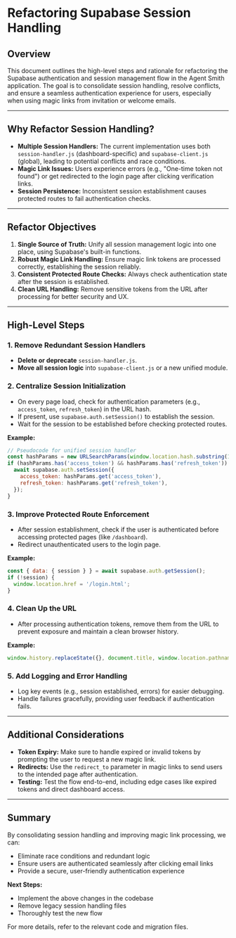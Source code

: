 # Refactoring Supabase Session Handling

## Overview

This document outlines the high-level steps and rationale for refactoring the Supabase authentication and session management flow in the Agent Smith application. The goal is to consolidate session handling, resolve conflicts, and ensure a seamless authentication experience for users, especially when using magic links from invitation or welcome emails.

---

## Why Refactor Session Handling?

- **Multiple Session Handlers:** The current implementation uses both `session-handler.js` (dashboard-specific) and `supabase-client.js` (global), leading to potential conflicts and race conditions.
- **Magic Link Issues:** Users experience errors (e.g., "One-time token not found") or get redirected to the login page after clicking verification links.
- **Session Persistence:** Inconsistent session establishment causes protected routes to fail authentication checks.

---

## Refactor Objectives

1. **Single Source of Truth:** Unify all session management logic into one place, using Supabase's built-in functions.
2. **Robust Magic Link Handling:** Ensure magic link tokens are processed correctly, establishing the session reliably.
3. **Consistent Protected Route Checks:** Always check authentication state after the session is established.
4. **Clean URL Handling:** Remove sensitive tokens from the URL after processing for better security and UX.

---

## High-Level Steps

### 1. Remove Redundant Session Handlers
- **Delete or deprecate** `session-handler.js`.
- **Move all session logic** into `supabase-client.js` or a new unified module.

### 2. Centralize Session Initialization
- On every page load, check for authentication parameters (e.g., `access_token`, `refresh_token`) in the URL hash.
- If present, use `supabase.auth.setSession()` to establish the session.
- Wait for the session to be established before checking protected routes.

**Example:**
```js
// Pseudocode for unified session handler
const hashParams = new URLSearchParams(window.location.hash.substring(1));
if (hashParams.has('access_token') && hashParams.has('refresh_token')) {
  await supabase.auth.setSession({
    access_token: hashParams.get('access_token'),
    refresh_token: hashParams.get('refresh_token'),
  });
}
```

### 3. Improve Protected Route Enforcement
- After session establishment, check if the user is authenticated before accessing protected pages (like `/dashboard`).
- Redirect unauthenticated users to the login page.

**Example:**
```js
const { data: { session } } = await supabase.auth.getSession();
if (!session) {
  window.location.href = '/login.html';
}
```

### 4. Clean Up the URL
- After processing authentication tokens, remove them from the URL to prevent exposure and maintain a clean browser history.

**Example:**
```js
window.history.replaceState({}, document.title, window.location.pathname);
```

### 5. Add Logging and Error Handling
- Log key events (e.g., session established, errors) for easier debugging.
- Handle failures gracefully, providing user feedback if authentication fails.

---

## Additional Considerations

- **Token Expiry:** Make sure to handle expired or invalid tokens by prompting the user to request a new magic link.
- **Redirects:** Use the `redirect_to` parameter in magic links to send users to the intended page after authentication.
- **Testing:** Test the flow end-to-end, including edge cases like expired tokens and direct dashboard access.

---

## Summary

By consolidating session handling and improving magic link processing, we can:
- Eliminate race conditions and redundant logic
- Ensure users are authenticated seamlessly after clicking email links
- Provide a secure, user-friendly authentication experience

**Next Steps:**
- Implement the above changes in the codebase
- Remove legacy session handling files
- Thoroughly test the new flow

For more details, refer to the relevant code and migration files.
